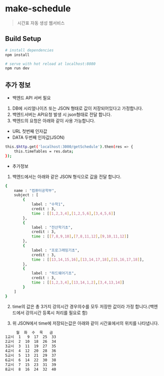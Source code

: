 # make-schedule

> 시간표 자동 생성 웹서비스

## Build Setup

``` bash
# install dependencies
npm install

# serve with hot reload at localhost:8080
npm run dev
```

## 추가 정보

- 백엔드 API 서버 필요
1. DB에 시리얼나이즈 또는 JSON 형태로 값이 저장되어있다고 가정합니다.
2. 백엔드서버는 API요청 발생 시 json형태로 전달 합니다.
3. 백엔드의 요청은 아래와 같이 사용 가능합니다.
- URL 첫번째 인자값
- DATA 두번째 인자값(JSON)

 ``` bash
 this.$http.get('localhost:3000/getSchedule').then(res => {
     this.timeTables = res.data;
 });
 ``` 

- 추가정보

1. 백엔드에서는 아래와 같은 JSON 형식으로 값을 전달 합니다.
 ``` bash
 {
     name : "컴퓨터공학부",
     subject : [
         {
             label : "수학1",
             credit : 3,
             time : [[1,2,3,4],[1,2,5,6],[3,4,5,6]]
         },
         {
             label : "전산학기초",
             credit : 3,
             time : [[7,8,9,10],[7,8,11,12],[9,10,11,12]]
         },
         {
             label : "프로그래밍기초",
             credit : 3,
             time : [[13,14,15,16],[13,14,17,18],[15,16,17,18]],
         },
         {
             label : "하드웨어기초",
             credit : 3,
             time : [[1,2,3,4],[13,14,1,2],[3,4,13,14]]
         }
     ]
 }
 ```   
2. time의 값은 총 3가지 강의시간 경우의수를 모두 저장한 값이라 가정 합니다.(백엔드에서 강의시간 등록시 처리를 필요로 함)

3. 위 JSON에서 time에 저장되는값은 아래와 같이 시간표에서의 위치를 나타냅니다.

 ``` bash
      월  화  수  목   금 
1교시  1   9  17  25  33
2교시  2  10  18  26  34
3교시  3  11  19  27  35
4교시  4  12  20  28  36
5교시  5  13  21  29  37
6교시  6  14  22  30  38
7교시  7  15  23  31  39
8교시  8  16  24  32  40
 ```   


 